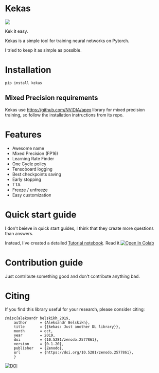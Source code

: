# Kekas

![](imgs/logo.png)

Kek it easy.

Kekas is a simple tool for training neural networks on Pytorch.

I tried to keep it as simple as possible.

# Installation

`pip install kekas`

## Mixed Precision requirements

Kekas use https://github.com/NVIDIA/apex library for mixed precision training, so follow the installation instructions from its repo.

# Features

- Awesome name
- Mixed Precision (FP16)
- Learning Rate Finder
- One Cycle policy
- Tensoboard logging
- Best checkpoints saving
- Early stopping
- TTA
- Freeze / unfreeze
- Easy customization

# Quick start guide

I don't beieve in quick start guides, I think that they create more questions
than answers.

Instead, I've created a detailed [Tutorial notebook](Tutorial.ipynb). Read it.[![Open In Colab](https://colab.research.google.com/assets/colab-badge.svg)](https://colab.research.google.com/github/belskikh/kekas/blob/master/Tutorial.ipynb)

# Contribution guide

Just contribute something good and don't contribute anything bad.

# Citing
If you find this library useful for your research, please consider citing:
```
@misc{aleksandr belskikh_2019,
    author      = {Aleksandr Belskikh},
    title       = {{kekas: Just another DL library}},
    month       = oct,
    year        = 2019,
    doi         = {10.5281/zenodo.2577861},
    version     = {0.1.20},
    publisher   = {Zenodo},
    url         = {https://doi.org/10.5281/zenodo.2577861},
    }

```

[![DOI](https://zenodo.org/badge/144457787.svg)](https://zenodo.org/badge/latestdoi/144457787)
